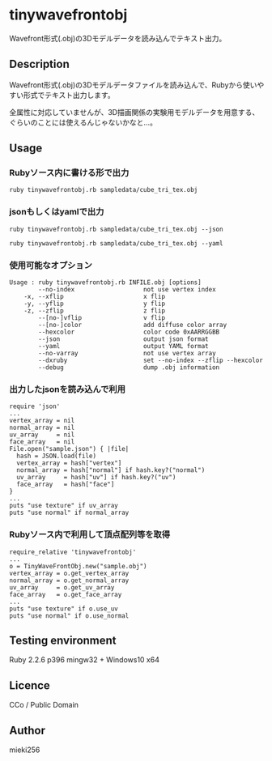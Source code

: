 tinywavefrontobj
================

Wavefront形式(.obj)の3Dモデルデータを読み込んでテキスト出力。

Description
-----------

Wavefront形式(.obj)の3Dモデルデータファイルを読み込んで、Rubyから使いやすい形式でテキスト出力します。

全属性に対応していませんが、3D描画関係の実験用モデルデータを用意する、ぐらいのことには使えるんじゃないかなと…。

Usage
-----

### Rubyソース内に書ける形で出力

    ruby tinywavefrontobj.rb sampledata/cube_tri_tex.obj

### jsonもしくはyamlで出力

    ruby tinywavefrontobj.rb sampledata/cube_tri_tex.obj --json

    ruby tinywavefrontobj.rb sampledata/cube_tri_tex.obj --yaml

### 使用可能なオプション

    Usage : ruby tinywavefrontobj.rb INFILE.obj [options]
            --no-index                   not use vertex index
        -x, --xflip                      x flip
        -y, --yflip                      y flip
        -z, --zflip                      z flip
            --[no-]vflip                 v flip
            --[no-]color                 add diffuse color array
            --hexcolor                   color code 0xAARRGGBB
            --json                       output json format
            --yaml                       output YAML format
            --no-varray                  not use vertex array
            --dxruby                     set --no-index --zflip --hexcolor
            --debug                      dump .obj information

### 出力したjsonを読み込んで利用

    require 'json'
    ...
    vertex_array = nil
    normal_array = nil
    uv_array     = nil
    face_array   = nil
    File.open("sample.json") { |file|
      hash = JSON.load(file)
      vertex_array = hash["vertex"]
      normal_array = hash["normal"] if hash.key?("normal")
      uv_array     = hash["uv"] if hash.key?("uv")
      face_array   = hash["face"]
    }
    ...
    puts "use texture" if uv_array
    puts "use normal" if normal_array

### Rubyソース内で利用して頂点配列等を取得

    require_relative 'tinywavefrontobj'
    ...
    o = TinyWaveFrontObj.new("sample.obj")
    vertex_array = o.get_vertex_array
    normal_array = o.get_normal_array
    uv_array     = o.get_uv_array
    face_array   = o.get_face_array
    ...
    puts "use texture" if o.use_uv
    puts "use normal" if o.use_normal

Testing environment
-------------------

Ruby 2.2.6 p396 mingw32 + Windows10 x64

Licence
-------

CCo / Public Domain

Author
------

mieki256
